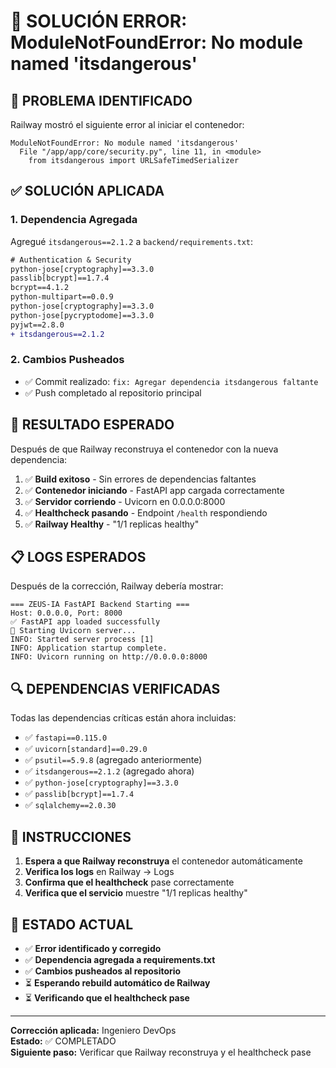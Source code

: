 # 🔧 SOLUCIÓN ERROR: ModuleNotFoundError: No module named 'itsdangerous'

## 🚨 PROBLEMA IDENTIFICADO

Railway mostró el siguiente error al iniciar el contenedor:

```
ModuleNotFoundError: No module named 'itsdangerous'
  File "/app/app/core/security.py", line 11, in <module>
    from itsdangerous import URLSafeTimedSerializer
```

## ✅ SOLUCIÓN APLICADA

### 1. **Dependencia Agregada**
Agregué `itsdangerous==2.1.2` a `backend/requirements.txt`:

```diff
# Authentication & Security
python-jose[cryptography]==3.3.0
passlib[bcrypt]==1.7.4
bcrypt==4.1.2
python-multipart==0.0.9
python-jose[cryptography]==3.3.0
python-jose[pycryptodome]==3.3.0
pyjwt==2.8.0
+ itsdangerous==2.1.2
```

### 2. **Cambios Pusheados**
- ✅ Commit realizado: `fix: Agregar dependencia itsdangerous faltante`
- ✅ Push completado al repositorio principal

## 🎯 RESULTADO ESPERADO

Después de que Railway reconstruya el contenedor con la nueva dependencia:

1. ✅ **Build exitoso** - Sin errores de dependencias faltantes
2. ✅ **Contenedor iniciando** - FastAPI app cargada correctamente
3. ✅ **Servidor corriendo** - Uvicorn en 0.0.0.0:8000
4. ✅ **Healthcheck pasando** - Endpoint `/health` respondiendo
5. ✅ **Railway Healthy** - "1/1 replicas healthy"

## 📋 LOGS ESPERADOS

Después de la corrección, Railway debería mostrar:

```
=== ZEUS-IA FastAPI Backend Starting ===
Host: 0.0.0.0, Port: 8000
✅ FastAPI app loaded successfully
🚀 Starting Uvicorn server...
INFO: Started server process [1]
INFO: Application startup complete.
INFO: Uvicorn running on http://0.0.0.0:8000
```

## 🔍 DEPENDENCIAS VERIFICADAS

Todas las dependencias críticas están ahora incluidas:

- ✅ `fastapi==0.115.0`
- ✅ `uvicorn[standard]==0.29.0`
- ✅ `psutil==5.9.8` (agregado anteriormente)
- ✅ `itsdangerous==2.1.2` (agregado ahora)
- ✅ `python-jose[cryptography]==3.3.0`
- ✅ `passlib[bcrypt]==1.7.4`
- ✅ `sqlalchemy==2.0.30`

## 📝 INSTRUCCIONES

1. **Espera a que Railway reconstruya** el contenedor automáticamente
2. **Verifica los logs** en Railway → Logs
3. **Confirma que el healthcheck** pase correctamente
4. **Verifica que el servicio** muestre "1/1 replicas healthy"

## 🎉 ESTADO ACTUAL

- ✅ **Error identificado y corregido**
- ✅ **Dependencia agregada a requirements.txt**
- ✅ **Cambios pusheados al repositorio**
- ⏳ **Esperando rebuild automático de Railway**
- ⏳ **Verificando que el healthcheck pase**

---
**Corrección aplicada:** Ingeniero DevOps  
**Estado:** ✅ COMPLETADO  
**Siguiente paso:** Verificar que Railway reconstruya y el healthcheck pase

